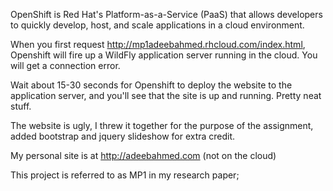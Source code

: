 OpenShift is Red Hat's Platform-as-a-Service (PaaS) that allows developers to quickly develop, host, and scale applications in a cloud environment.

When you first request http://mp1adeebahmed.rhcloud.com/index.html, Openshift will fire up a WildFly application server running in the cloud. You will get a connection error.

Wait about 15-30 seconds for Openshift to deploy the website to the application server, and you'll see that the site is up and running. Pretty neat stuff.

The website is ugly, I threw it together for the purpose of the assignment, added bootstrap and jquery slideshow for extra credit.

My personal site is at http://adeebahmed.com (not on the cloud)

This project is referred to as MP1 in my research paper;